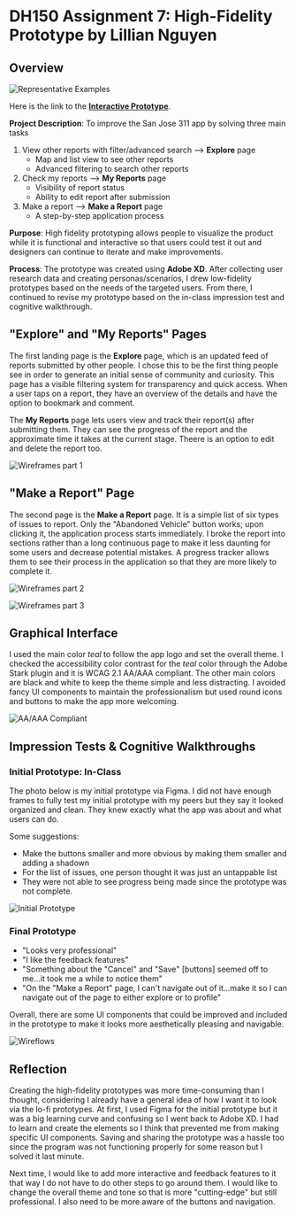 # DH150 Assignment 7: High-Fidelity Prototype by Lillian Nguyen

## Overview

![Representative Examples](Represent.png)

Here is the link to the [**Interactive Prototype**](https://xd.adobe.com/view/b0b44283-18eb-460b-5381-bcbe85c657d5-c685/?fullscreen).

**Project Description**: To improve the San Jose 311 app by solving three main tasks 
1. View other reports with filter/advanced search --> **Explore** page
   - Map and list view to see other reports
   - Advanced filtering to search other reports
1. Check my reports --> **My Reports** page
   - Visibility of report status 
   - Ability to edit report after submission
1. Make a report --> **Make a Report** page
   - A step-by-step application process

**Purpose**: High fidelity prototyping allows people to visualize the product while it is functional and interactive so that users could test it out and designers can continue to iterate and make improvements.

**Process**: The prototype was created using **Adobe XD**. After collecting user research data and creating personas/scenarios, I drew low-fidelity prototypes based on the needs of the targeted users. From there, I continued to revise my prototype based on the in-class impression test and cognitive walkthrough. 

## "Explore" and "My Reports" Pages

The first landing page is the **Explore** page, which is an updated feed of reports submitted by other people. I chose this to be the first thing people see in order to generate an initial sense of community and curiosity. This page has a visible filtering system for transparency and quick access. When a user taps on a report, they have an overview of the details and have the option to bookmark and comment. 

The **My Reports** page lets users view and track their report(s) after submitting them. They can see the progress of the report and the approximate time it takes at the current stage. Theere is an option to edit and delete the report too. 

![Wireframes part 1](Wireframes_p1.png)

## "Make a Report" Page

The second page is the **Make a Report** page. It is a simple list of six types of issues to report. Only the "Abandoned Vehicle" button works; upon clicking it, the application process starts immediately. I broke the report into sections rather than a long continuous page to make it less daunting for some users and decrease potential mistakes. A progress tracker allows them to see their process in the application so that they are more likely to complete it.

![Wireframes part 2](Wireframes_p2.png)

![Wireframes part 3](Wireframes_3.png)

## Graphical Interface

I used the main color *teal* to follow the app logo and set the overall theme. I checked the accessibility color contrast for the *teal* color through the Adobe Stark plugin and it is WCAG 2.1 AA/AAA compliant. The other main colors are black and white to keep the theme simple and less distracting. I avoided fancy UI components to maintain the professionalism but used round icons and buttons to make the app more welcoming. 

![AA/AAA Compliant](AA_AAA.png)

## Impression Tests & Cognitive Walkthroughs

### Initial Prototype: In-Class
The photo below is my initial prototype via Figma. I did not have enough frames to fully test my initial prototype with my peers but they say it looked organized and clean. They knew exactly what the app was about and what users can do. 

Some suggestions: 
* Make the buttons smaller and more obvious by making them smaller and adding a shadown
* For the list of issues, one person thought it was just an untappable list
* They were not able to see progress being made since the prototype was not complete.

![Initial Prototype](InitialPrototype.jpg)

### Final Prototype
* "Looks very professional"
* "I like the feedback features"
* "Something about the "Cancel" and "Save" [buttons] seemed off to me...it took me a while to notice them"
* "On the "Make a Report" page, I can't navigate out of it...make it so I can navigate out of the page to either explore or to profile"

Overall, there are some UI components that could be improved and included in the prototype to make it looks more aesthetically pleasing and navigable. 

![Wireflows](Wireflow.png)

## Reflection
Creating the high-fidelity prototypes was more time-consuming than I thought, considering I already have a general idea of how I want it to look via the lo-fi prototypes. At first, I used Figma for the initial prototype but it was a big learning curve and confusing so I went back to Adobe XD. I had to learn and create the elements so I think that prevented me from making specific UI components. Saving and sharing the prototype was a hassle too since the program was not functioning properly for some reason but I solved it last minute.

Next time, I would like to add more interactive and feedback features to it that way I do not have to do other steps to go around them. I would like to change the overall theme and tone so that is more "cutting-edge" but still professional. I also need to be more aware of the buttons and navigation.
